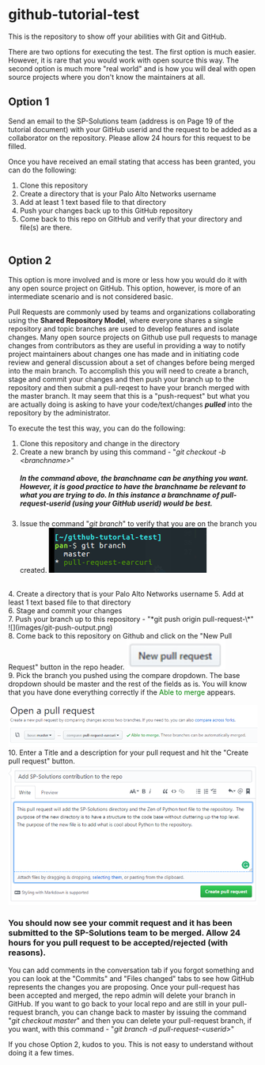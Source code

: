 # github-tutorial-test

This is the repository to show off your abilities with Git and GitHub.  

There are two options for executing the test.  The first option is much easier.  However, it is rare that you would work with
open source this way.  The second option is much more "real world" and is how you will deal with open source projects where 
you don't know the maintainers at all.

## Option 1
Send an email to the SP-Solutions team (address is on Page 19 of the tutorial document) with your GitHub userid and the request to
be added as a collaborator on the repository.  Please allow 24 hours for this request to be filled.  

Once you have received an email stating that access has been granted, you can do the following:
1. Clone this repository
2. Create a directory that is your Palo Alto Networks username
3. Add at least 1 text based file to that directory
4. Push your changes back up to this GitHub repository
5. Come back to this repo on GitHub and verify that your directory and file(s) are there. 
</br></br>

## Option 2
This option is more involved and is more or less how you would do it with any open source project on GitHub.  This option, however, is more of an intermediate scenario and is not considered basic.    

Pull Requests are commonly used by teams and organizations collaborating using the **Shared Repository Model**, where everyone shares a single repository and topic branches are used to develop features and isolate changes. Many open source projects on Github use pull requests to manage changes from contributors as they are useful in providing a way to notify project maintainers about changes one has made and in initiating code review and general discussion about a set of changes before being merged into the main branch.
To accomplish this you will need to create a branch, stage and commit your changes and then push your branch up to the repository and 
then submit a pull-reqest to have your branch merged with the master branch.  It may seem that this is a "push-request" but what you are actually doing is asking to have your code/text/changes ***pulled*** into the repository by the administrator.

To execute the test this way, you can do the following:
1. Clone this repository and change in the directory
2. Create a new branch by using this command - "*git checkout -b \<branchname\>*"
   ##### In the command above, the branchname can be anything you want.  However, it is good practice to have the branchname be relevant to what you are trying to do.  In this instance a branchname of pull-request-userid (using your GitHub userid) would be best.
3. Issue the command "*git branch*" to verify that you are on the branch you created.
![](images/git-branch-output.png)
</br>
4. Create a directory that is your Palo Alto Networks username
5. Add at least 1 text based file to that directory</br>
6. Stage and commit your changes </br>
7. Push your branch up to this repository - "*git push origin pull-request-\<userid\>*"</br>
![](images/git-push-output.png)  
</br>
8. Come back to this repository on Github and click on the "New Pull Request" button in the repo header.  
<img src="images/pull-req-button.png" width="200" height="60" />
</br>
9. Pick the branch you pushed using the compare dropdown. The base dropdown should be master and  the rest of the fields as is.  You will know that you have done everything correctly if the <span style="color:green">Able to merge</span> appears.  </br></br>
<img src="images/open-pull-req.png"/>  
</br>
10. Enter a Title and a description for your pull request and hit the "Create pull request" button.
<img src="images/desc-for-pull-req.png"/> 
</br>

### You should now see your commit request and it has been submitted to the SP-Solutions team to be merged.  Allow 24 hours for you pull request to be accepted/rejected (with reasons).  
You can add comments in the conversation tab if you forgot something and you can look at the "Commits" and "Files changed" tabs to see how GitHub represents the changes you are proposing.   Once your pull-request has been accepted and merged, the repo admin will delete your branch in GitHub.  If you want to go back to your local repo and are still in your pull-request branch, you can change back to master by issuing the command "*git checkout master*" and then you can delete your pull-request branch, if you want, with this command - "*git branch -d pull-request-\<userid\>*"

If you chose Option 2, kudos to you.  This is not easy to understand without doing it a few times.  
